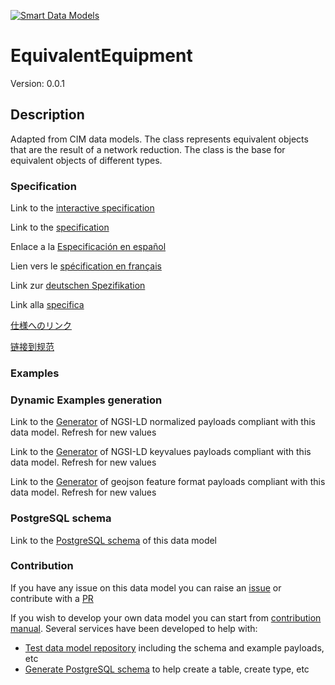 [![Smart Data Models](https://smartdatamodels.org/wp-content/uploads/2022/01/SmartDataModels_logo.png "Logo")](https://smartdatamodels.org)
# EquivalentEquipment
Version: 0.0.1

## Description 

Adapted from CIM data models. The class represents equivalent objects that are the result of a network reduction. The class is the base for equivalent objects of different types.
### Specification

Link to the [interactive specification](https://swagger.lab.fiware.org/?url=https://smart-data-models.github.io/dataModel.EnergyCIM/EquivalentEquipment/swagger.yaml)

Link to the [specification](https://github.com/smart-data-models/dataModel.EnergyCIM/blob/master/EquivalentEquipment/doc/spec.md)

Enlace a la [Especificación en español](https://github.com/smart-data-models/dataModel.EnergyCIM/blob/master/EquivalentEquipment/doc/spec_ES.md)

Lien vers le [spécification en français](https://github.com/smart-data-models/dataModel.EnergyCIM/blob/master/EquivalentEquipment/doc/spec_FR.md)

Link zur [deutschen Spezifikation](https://github.com/smart-data-models/dataModel.EnergyCIM/blob/master/EquivalentEquipment/doc/spec_DE.md)

Link alla [specifica](https://github.com/smart-data-models/dataModel.EnergyCIM/blob/master/EquivalentEquipment/doc/spec_IT.md)

[仕様へのリンク](https://github.com/smart-data-models/dataModel.EnergyCIM/blob/master/EquivalentEquipment/doc/spec_JA.md)

[链接到规范](https://github.com/smart-data-models/dataModel.EnergyCIM/blob/master/EquivalentEquipment/doc/spec_ZH.md)
### Examples
### Dynamic Examples generation

Link to the [Generator](https://smartdatamodels.org/extra/ngsi-ld_generator.php?schemaUrl=https://raw.githubusercontent.com/smart-data-models/dataModel.EnergyCIM/master/EquivalentEquipment/schema.json&email=info@smartdatamodels.org) of NGSI-LD normalized payloads compliant with this data model. Refresh for new values

Link to the [Generator](https://smartdatamodels.org/extra/ngsi-ld_generator_keyvalues.php?schemaUrl=https://raw.githubusercontent.com/smart-data-models/dataModel.EnergyCIM/master/EquivalentEquipment/schema.json&email=info@smartdatamodels.org) of NGSI-LD keyvalues payloads compliant with this data model. Refresh for new values

Link to the [Generator](https://smartdatamodels.org/extra/geojson_features_generator.php?schemaUrl=https://raw.githubusercontent.com/smart-data-models/dataModel.EnergyCIM/master/EquivalentEquipment/schema.json&email=info@smartdatamodels.org) of geojson feature format payloads compliant with this data model. Refresh for new values
### PostgreSQL schema

Link to the [PostgreSQL schema](https://smart-data-models.github.io/dataModel.EnergyCIM/EquivalentEquipment/schema.sql) of this data model
### Contribution

 If you have any issue on this data model you can raise an [issue](https://github.com/smart-data-models/dataModel.EnergyCIM/issues)  or contribute with a [PR](https://github.com/smart-data-models/dataModel.EnergyCIM/pulls)

 If you wish to develop your own data model you can start from [contribution manual](https://bit.ly/contribution_manual). Several services have been developed to help with: 
 - [Test data model repository](https://smartdatamodels.org/index.php/data-models-contribution-api/) including the schema and example payloads, etc
 - [Generate PostgreSQL schema](https://smartdatamodels.org/index.php/sql-service/) to help create a table, create type, etc